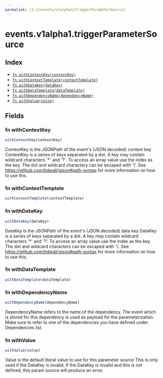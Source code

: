 ```yaml
---
permalink: /3.1/events/v1alpha1/triggerParameterSource/
---
```


# events.v1alpha1.triggerParameterSource



## Index

* [`fn withContextKey(contextKey)`](#fn-withcontextkey)
* [`fn withContextTemplate(contextTemplate)`](#fn-withcontexttemplate)
* [`fn withDataKey(dataKey)`](#fn-withdatakey)
* [`fn withDataTemplate(dataTemplate)`](#fn-withdatatemplate)
* [`fn withDependencyName(dependencyName)`](#fn-withdependencyname)
* [`fn withValue(value)`](#fn-withvalue)

## Fields

### fn withContextKey

```ts
withContextKey(contextKey)
```

ContextKey is the JSONPath of the event's (JSON decoded) context key
ContextKey is a series of keys separated by a dot. A key may contain wildcard characters '*' and '?'.
To access an array value use the index as the key. The dot and wildcard characters can be escaped with '\\'.
See https://github.com/tidwall/gjson#path-syntax for more information on how to use this.

### fn withContextTemplate

```ts
withContextTemplate(contextTemplate)
```



### fn withDataKey

```ts
withDataKey(dataKey)
```

DataKey is the JSONPath of the event's (JSON decoded) data key
DataKey is a series of keys separated by a dot. A key may contain wildcard characters '*' and '?'.
To access an array value use the index as the key. The dot and wildcard characters can be escaped with '\\'.
See https://github.com/tidwall/gjson#path-syntax for more information on how to use this.

### fn withDataTemplate

```ts
withDataTemplate(dataTemplate)
```



### fn withDependencyName

```ts
withDependencyName(dependencyName)
```

DependencyName refers to the name of the dependency. The event which is stored for this dependency is used as payload
for the parameterization. Make sure to refer to one of the dependencies you have defined under Dependencies list.

### fn withValue

```ts
withValue(value)
```

Value is the default literal value to use for this parameter source
This is only used if the DataKey is invalid.
If the DataKey is invalid and this is not defined, this param source will produce an error.